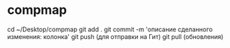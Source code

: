 # compmap
cd ~/Desktop/compmap
git add . 
git commit -m 'описание сделанного изменения: колонка'
git push (для отправки на Гит)
git pull (обновления)